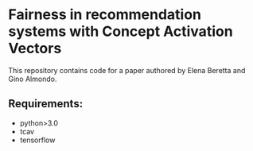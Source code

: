# Fairness in recommendation systems with Concept Activation Vectors

This repository contains code for a paper authored by Elena Beretta and Gino Almondo.

## Requirements:
- python>3.0
- tcav
- tensorflow